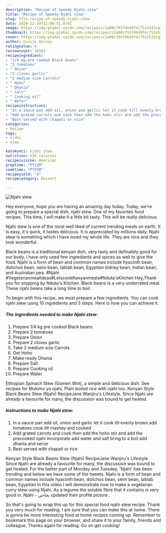 ```yaml
---
description: "Recipe of Speedy Njahi stew"
title: "Recipe of Speedy Njahi stew"
slug: 5721-recipe-of-speedy-njahi-stew
date: 2020-12-30T11:08:51.870Z
image: https://img-global.cpcdn.com/recipes/c1a00c7937d64974/751x532cq70/njahi-stew-recipe-main-photo.jpg
thumbnail: https://img-global.cpcdn.com/recipes/c1a00c7937d64974/751x532cq70/njahi-stew-recipe-main-photo.jpg
cover: https://img-global.cpcdn.com/recipes/c1a00c7937d64974/751x532cq70/njahi-stew-recipe-main-photo.jpg
author: Gussie Harvey
ratingvalue: 4
reviewcount: 30181
recipeingredient:
- "1/4 kg pre cooked Black beans"
- "2 tomatoes"
- " Onion"
- "2 cloves garlic"
- "2 medium size Carrots"
- " Hoho"
- " Dhania"
- " Salt"
- " Cooking oil"
- " Water"
recipeinstructions:
- "In a sauce pan add oil, onion and garlic let it cook till evenly brown.add tomatoes cook till mashey and cooked"
- "Add grated carrots and cook then add the hoho stir and add the precooked njahi incorporate add water and salt bring to a boil add dhania and serve"
- "Best served with chapati or rice"
categories:
- Recipe
tags:
- njahi
- stew

katakunci: njahi stew 
nutrition: 224 calories
recipecuisine: American
preptime: "PT12M"
cooktime: "PT55M"
recipeyield: "4"
recipecategory: Dessert

---
```



![Njahi stew](https://img-global.cpcdn.com/recipes/c1a00c7937d64974/751x532cq70/njahi-stew-recipe-main-photo.jpg)

Hey everyone, hope you are having an amazing day today. Today, we're going to prepare a special dish, njahi stew. One of my favorites food recipes. This time, I will make it a little bit tasty. This will be really delicious.

Njahi stew is one of the most well liked of current trending meals on earth. It is easy, it's quick, it tastes delicious. It is appreciated by millions daily. Njahi stew is something which I have loved my whole life. They are nice and they look wonderful.

Black beans is a traditional kenyan dish, very tasty and definately good for our body, i have only used few ingredients and spices as well to give the food. Njahi is a form of bean and common names include hyacinth bean, dolichos bean, seim bean, lablab bean, Egyptian kidney bean, Indian bean, and Australian pea. #Njahi #VegetarianmealIdeas#LetscookKenyanmeals#Nduta&#39;sKitchen Hey,Thank you for stopping by Nduta&#39;s Kitchen. Black beans is a very underrated meal. These njahi beans take a long time to boil.


To begin with this recipe, we must prepare a few ingredients. You can cook njahi stew using 10 ingredients and 3 steps. Here is how you can achieve it.

<!--inarticleads1-->

##### The ingredients needed to make Njahi stew:

1. Prepare 1/4 kg pre cooked Black beans
1. Prepare 2 tomatoes
1. Prepare  Onion
1. Prepare 2 cloves garlic
1. Take 2 medium size Carrots
1. Get  Hoho
1. Make ready  Dhania
1. Prepare  Salt
1. Prepare  Cooking oil
1. Prepare  Water


Ethiopian Spinach Stew (Gomen Wot), a simple and delicious dish. See recipes for Mukimo ya njahi, Plain boiled rice with njahi too. Kenyan Style Black Beans Stew (Njahi) RecipeJane Wanjiru&#39;s Lifestyle. Since Njahi are already a favourite for many, the discussion was bound to get heated. 

<!--inarticleads2-->

##### Instructions to make Njahi stew:

1. In a sauce pan add oil, onion and garlic let it cook till evenly brown.add tomatoes cook till mashey and cooked
1. Add grated carrots and cook then add the hoho stir and add the precooked njahi incorporate add water and salt bring to a boil add dhania and serve
1. Best served with chapati or rice


Kenyan Style Black Beans Stew (Njahi) RecipeJane Wanjiru&#39;s Lifestyle. Since Njahi are already a favourite for many, the discussion was bound to get heated. For the better part of Monday and Tuesday, &#39;Njahi&#39; has been trending and below we have some of the tweets. Njahi is a form of bean and common names include hyacinth bean, dolichos bean, seim bean, lablab bean, Egyptian In this video I will demonstrate how to make a vegetarian curry stew using Njahi. As a legume the soluble fibre that it contains is very good in. ‎Njahi - نجاحي‎ updated their profile picture.. 

So that's going to wrap this up for this special food njahi stew recipe. Thank you very much for reading. I am sure that you can make this at home. There is gonna be more interesting food at home recipes coming up. Remember to bookmark this page on your browser, and share it to your family, friends and colleague. Thanks again for reading. Go on get cooking!
